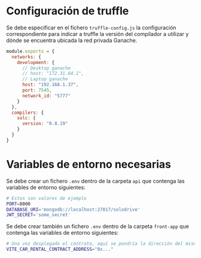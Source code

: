 

# Configuración de truffle

Se debe especificar en el fichero ```truffle-config.js``` la configuración correspondiente para indicar a truffle la versión del compilador a utilizar y dónde se encuentra ubicada la red privada Ganache.
```js
module.exports = {
  networks: {
    development: {
      // Desktop ganache
      // host: "172.31.64.1",
      // Laptop ganache
      host: "192.168.1.37",
      port: 7545,
      network_id: "5777"
    }
  },
  compilers: {
    solc: {
      version: "0.8.19"
    }
  }
}
```
# Variables de entorno necesarias

Se debe crear un fichero `.env` dentro de la carpeta `api` que contenga las variables de entorno siguientes:

```bash
# Estos son valores de ejemplo
PORT=8000
DATABASE_URI='mongodb://localhost:27017/solodrive'
JWT_SECRET='some_secret'
```

Se debe crear también un fichero `.env` dentro de la carpeta `front-app` que contenga las variables de entorno siguientes:

```bash
# Una vez desplegado el contrato, aquí se pondría la dirección del mismo
VITE_CAR_RENTAL_CONTRACT_ADDRESS="0x..."
```

